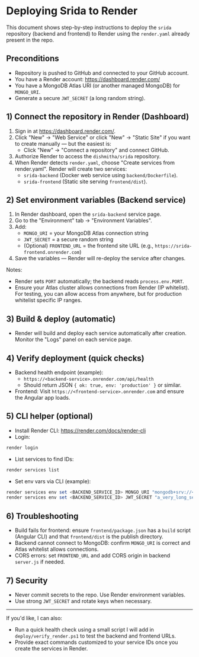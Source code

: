 # Deploying Srida to Render

This document shows step-by-step instructions to deploy the `srida` repository (backend and frontend) to Render using the `render.yaml` already present in the repo.

## Preconditions
- Repository is pushed to GitHub and connected to your GitHub account.
- You have a Render account: https://dashboard.render.com/
- You have a MongoDB Atlas URI (or another managed MongoDB) for `MONGO_URI`.
- Generate a secure `JWT_SECRET` (a long random string).

## 1) Connect the repository in Render (Dashboard)
1. Sign in at https://dashboard.render.com/.
2. Click "New" → "Web Service" or click "New" → "Static Site" if you want to create manually — but the easiest is:
   - Click "New" → "Connect a repository" and connect GitHub.
3. Authorize Render to access the `dishmitha/srida` repository.
4. When Render detects `render.yaml`, choose "Create services from render.yaml". Render will create two services:
   - `srida-backend` (Docker web service using `backend/Dockerfile`).
   - `srida-frontend` (Static site serving `frontend/dist`).

## 2) Set environment variables (Backend service)
1. In Render dashboard, open the `srida-backend` service page.
2. Go to the "Environment" tab → "Environment Variables".
3. Add:
   - `MONGO_URI` = your MongoDB Atlas connection string
   - `JWT_SECRET` = a secure random string
   - (Optional) `FRONTEND_URL` = the frontend site URL (e.g., `https://srida-frontend.onrender.com`)
4. Save the variables — Render will re-deploy the service after changes.

Notes:
- Render sets `PORT` automatically; the backend reads `process.env.PORT`.
- Ensure your Atlas cluster allows connections from Render (IP whitelist). For testing, you can allow access from anywhere, but for production whitelist specific IP ranges.

## 3) Build & deploy (automatic)
- Render will build and deploy each service automatically after creation. Monitor the "Logs" panel on each service page.

## 4) Verify deployment (quick checks)
- Backend health endpoint (example):
  - `https://<backend-service>.onrender.com/api/health`
  - Should return JSON `{ ok: true, env: 'production' }` or similar.
- Frontend: Visit `https://<frontend-service>.onrender.com` and ensure the Angular app loads.

## 5) CLI helper (optional)
- Install Render CLI: https://render.com/docs/render-cli
- Login:
```powershell
render login
```
- List services to find IDs:
```powershell
render services list
```
- Set env vars via CLI (example):
```powershell
render services env set <BACKEND_SERVICE_ID> MONGO_URI "mongodb+srv://<user>:<pass>@cluster0.mongodb.net/srida"
render services env set <BACKEND_SERVICE_ID> JWT_SECRET "a_very_long_secret"
```

## 6) Troubleshooting
- Build fails for frontend: ensure `frontend/package.json` has a `build` script (Angular CLI) and that `frontend/dist` is the publish directory.
- Backend cannot connect to MongoDB: confirm `MONGO_URI` is correct and Atlas whitelist allows connections.
- CORS errors: set `FRONTEND_URL` and add CORS origin in backend `server.js` if needed.

## 7) Security
- Never commit secrets to the repo. Use Render environment variables.
- Use strong `JWT_SECRET` and rotate keys when necessary.

---

If you'd like, I can also:
- Run a quick health check using a small script I will add in `deploy/verify_render.ps1` to test the backend and frontend URLs.
- Provide exact commands customized to your service IDs once you create the services in Render.
